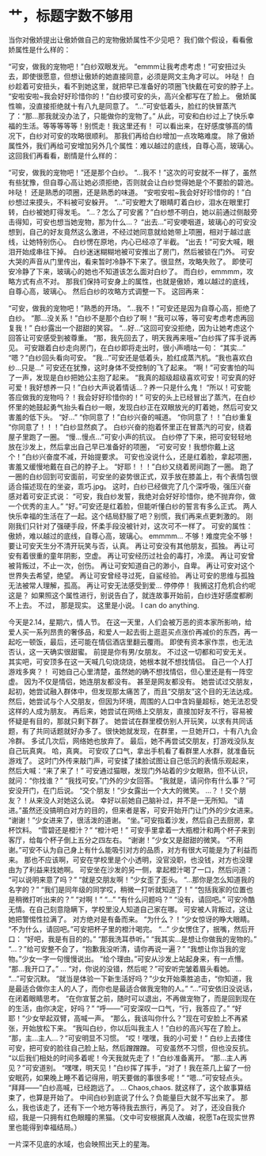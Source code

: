 # 艹，标题字数不够用

当你对傲娇提出让傲娇做自己的宠物傲娇属性不少见吧？
我们做个假设，看看傲娇属性是什么样的：

“可安，做我的宠物吧！”白纱双眼发光。
“emmm让我考虑考虑！”可安扭过头去，即使很愿意，但想让傲娇的她直接同意，必须是网文主角才可以。
咔哒！
白纱趁着可安扭头，看不到她这里，就把早已准备好的项圈飞快戴在可安的脖子上。
“安啦安啦~我会好好珍惜你的！”白纱摸可安的头，高兴全都写在了脸上。
傲娇属性嘛，没直接拒绝就十有八九是同意了。
“…”可安低着头，脸红的快冒蒸汽了：“那…那我就没办法了，只能做你的宠物了。”
从此，可安和白纱过上了快乐幸福的生活。等等等等等！别慌走！我这里还有！
可以看出来，在好感度够高的情况下，白纱对可安的攻略很顺利。
那我们再给白纱增加一点攻略难度。
除了傲娇属性外，我们再给可安增加另外几个属性：难以越过的底线，自尊心高，玻璃心。
这回我们再看看，剧情是什么样的：

“可安，做我的宠物吧！”还是那个白纱。
“…我不！”这次的可安就不一样了，虽然有些犹豫，但自尊心高让她必须拒绝，否则就会让白纱觉得她是个不要脸的碧池。
咔哒！
还是熟悉的项圈，还是熟悉的味道。
“安啦安啦~我会好好珍惜你的！”白纱想过来摸头，不料被可安躲开。
“…”可安瞪大了眼睛盯着白纱，泪水在眼里打转，白纱被她盯得发毛。
“…？怎么了可安酱？”白纱想不明白，她以前通过侧敲旁击得知，可安也想当她宠物，那为什么…？
“出去…”可安哽咽道，玻璃心的可安没想到，自己的好友竟然这么激进，不经过她同意就给她带上项圈，相对于越过底线，让她特别伤心。
白纱愣在原地，内心已经凉了半截。
“出去！”可安大喊，眼泪开始成串往下掉。
白纱迷迷糊糊地被可安推出了房门，然后被锁在门外。
可安大哭的声音从门里传出，看来暂时冷静不下来了。很显然，攻略失败了。
即使可安冷静了下来，玻璃心的她也不知道该怎么面对白纱了。
而白纱，emmmm，攻略方式有点不对。
那我们保持可安身上的属性，也就是傲娇，难以越过的底线，自尊心高，玻璃心。
然后白纱的攻略方式调整一下。
这回再来：

“可安，做我的宠物吧！”熟悉的开场。
“…我不！”可安还是因为自尊心高，拒绝了白纱。
“那…没关系！”白纱不是那个白纱了啊！“我可以等，等可安考虑考虑再回复我！”
白纱露出一个甜甜的笑容。
“…好…”这回可安没拒绝，因为让她考虑这个回答让可安感受到被尊重。
“那，我先回去了，明天我再来哦~”白纱挥了挥手说再见。
可安跟着白纱走向房门，在白纱即将走出时，很小声嘀咕一句：
“其实…”
“嗯？”白纱回头看向可安。
“我…”可安还是低着头，脸红成蒸汽机。“我也喜欢白纱…只是…”
可安还在犹豫，这时身体不受控制的飞了起来。
“啊！”可安害怕的叫了一声，发现是白纱把她公主抱了起来。
“我真的超级超级喜欢可安！可安真的好可爱！我好想养一只！”白纱大声说着情话…？养一只是什么鬼！
“所以！可安能答应做我的宠物吗？！我会好好珍惜你的！”
可安的头上已经冒出了蒸汽，在白纱怀里的她鼓起勇气抬头看白纱一眼，发现白纱正在双眼放光的盯着她，然后可安又害羞的低下头。
“好…”
“你同意了！”白纱兴奋的喊道。
“你同意了！！”白纱重复
“你同意了！！！”白纱显然疯了。
白纱兴奋的抱着怀里正在冒蒸汽的可安，绕着屋子里跑了一圈。
“慢…慢点…”可安小声的抗议。
白纱停了下来，把可安轻轻地放在沙发上，然后拿出自己早已准备好的项圈，
“可安可安！我想你戴上这个！”白纱兴奋度不减，开始提要求。
可安也没说什么，还是红着脸，拿起项圈，害羞又缓慢地戴在自己的脖子上。
“好耶！！！”白纱又绕着房间跑了一圈。
跑了一圈的白纱回到可安面前，可安坐的姿势很正式，双手放在膝盖上，有个表情包很适合描述现在的坐姿，乖巧.jpg。
这时，白纱已经做完了几个深呼吸，强压兴奋感对着可安正式说：
“可安，我白纱发誓，我绝对会好好珍惜你，绝不抛弃你，做一个优秀的主人。”
“好。”可安还是红着脸，但能听懂白纱的誓言有多么正式。
两人快乐幸福的生活在了一起。这个结局舒服了吧？别慌，我们再来点更刺激的。
刚刚我们只针对了强硬手段，怀柔手段没被针对，这次可不一样了。
可安的属性：傲娇，难以越过的底线，自尊心高，玻璃心。
emmmm…
不够！难度完全不够！
要让可安天生分不清开玩笑与否，认真。
再让可安没有其他朋友，孤独。
再让可安有着很重的童年阴影，空虚。
再让可安经历过社会的毒打，冷漠。
再让可安曾被背叛过，不止一次，创伤。
再让可安知道自己的渺小，自卑。
再让可安对这个世界失去希望，绝望。
再让可安曾经寻过死，自鲨经验。
再让可安的思维与孤独无法被常人理解，孤高。
再让可安无法感受到爱…
停停停！
我搁这打危机合约呢这是？
如果照这个属性进行，别说告白了，就连故事开始前，白纱连好感度都刷不上去。
不过，
那是现实。
这里是小说。
I can do anything.

今天是2.14，星期六，情人节。
在这一天里，人们会被万恶的资本家所影响，给爱人买一系列昂贵的奢侈品，和爱人一起去街上逛逛买点涨价再减价的东西，再一起吃一顿饭，最后，还可能在情侣酒店里翻云覆雨。
即使有资本家作祟，也无法否认，这一天确实很甜蜜。
前提是你有男/女朋友。
不过这一切都和可安无关。
其实吧，可安顶多在这一天喊几句烧烧烧，她根本就不想找情侣。
自己一个人打游戏多爽？！
可她自己心里清楚，虽然她的确不想找情侣，但心里还是有一阵空虚。
因为不仅是情侣，她连朋友都没有。
甚至是网友都没有。
她尝试过交朋友，起初，她尝试融入群体中，但发现那太痛苦了，而且“交朋友”这个目的无法达成。
然后，她尝试与个人交朋友，但因为环境，周围的人口中含妈量超标，她无法忍受这样的人成为朋友。
再后来，她尝试在网络上交朋友，直接加好友不行，容易被怀疑是有目的，那就只剩下群了。
她尝试在群里模仿别人开玩笑，以求有共同话题，有了共同话题就好办多了。很快她就发现，在群里，一旦她开口，十有八九会冷群。
多试几次后，网络她也放弃了。
最后，她不再尝试交朋友，打游戏没队友自己玩真爽。
哈，真爽。
可安叹了口气，拿出手机看了看群里人水群，就准备玩游戏了。
这时门外传来敲门声，可安揉了揉脸试图让自己低沉的表情乐观起来，然后大喊：“来了来了！”
可安通过猫眼，发现门外站着的少女眼熟，但不认识，就问：“你找谁？”
“我找可安。”门外的少女回答。
“我就是，请问你有什么事？”可安没开门，在门后说。
“交个朋友！”少女露出一个大大的微笑。
…？！交个朋友？！从来没人对她这么说。
幸好以前她自己脑补过，并不是一无所知。
“请进。”虽然还没搞明白对方的目的，但来者是客，可安开始开门让门外的少女进来。
“谢谢！”少女进来了，很活泼的道谢。
“坐。”可安指着沙发，然后自己去厨房，拿杯饮料。
“雪碧还是橙汁？”
“橙汁吧！”
可安手里拿着一大瓶橙汁和两个杯子来到客厅，给每个杯子倒上五分之四左右。
“谢谢！”少女又是甜甜的微笑。
“不用谢。”可安不认为自己身上有什么能吸引对方的品质，对方有很大可能是为了利益而来。
那也不应该啊，可安在学校里是个小透明，没官没职，也没钱，对方也没理由为了利益来找她啊。
可安坐在沙发的另一侧，拿起橙汁喝了一口，然后问道：
“可以说明来意了吗？”
“就是交朋友啊！”少女歪了歪头。
“…那你是怎么知道我的名字的？”
“我们是同年级的同学哎，稍微一打听就知道了！”
“包括我家的位置也是稍微打听出来的？”
“对啊！”
“…”
“有什么问题吗？”
“没有，请回吧。”
可安冷酷无情。在自己刻意隐瞒下，学校里没人知道自己家在哪。
可安被人背叛过，这让她把警惕性拉满了。
对方绝对是有备而来。
“为什么？！”少女惊讶的睁大眼睛。
“不为什么，请回吧。”可安把杯子里的橙汁喝完。
“…”
少女愣住了，抿嘴，然后开口：
“好吧，我是有目的的。”
“那我洗耳恭听。”
“我其实…是想让你做我的宠物的。”
“…？”给可安整不会了，“抱歉我没听清，请你再说一遍？”
“我想让你当我的宠物。”少女一字一句慢慢说出。
“给个理由。”可安从沙发上站起身来，有一点懵。
“那…我开口了。”
…
“对，你说的没错，然后呢？”可安听完皱着眉头看她。
…
“…”可安沉默。
“就当是体验一下新生活好吗？”少女开始乘胜追击，“你知道，我是最适合做你主人的人了，而你也是最适合做我宠物的人。”
“…”可安依旧没说话，在闭着眼睛思考。
“在你宣誓之前，随时可以退出，不再做宠物了，而是回到现在的生活，由你决定，好吗？”
“呼——”可安深叹一口气，“行，我答应了。”
“好耶！”少女举起双臂，高喊一声。
“那么，我该叫你什么？”现在可安脸上不再紧张，开始放松下来。
“我叫白纱，你以后叫我主人！”白纱的高兴写在了脸上。
“那，主…主人…？”可安明显不习惯。
“哎！嘿嘿，我的小可爱！”
白纱上去搂住可安，把可安的脸往自己脸上贴，然后蹭蹭蹭。
可安虽然不习惯，但也没反抗。
“以后我们相处的时间多着呢！今天我就先走了！”白纱准备离开。
“那…主人再见？”可安道别。
“嘿嘿，明天见！”白纱挥了挥手，“对了！我在茶几上留了一份安眠药，如果晚上睡不着记得用，明天要做的事很多呢！”
“嗯…”可安轻点头。
“拜拜——”白纱高喊，已经跑远了。
…
Chaos,chaos.
就这样了，这个故事算结束了，也算是开始了。
中间白纱到底说了什么？负能量巨大就不写出来了。
那么，我也该走了，还有下一个地方等待我去旅行，再见了。
对了，还没自我介绍，我是一只拥有红色眼瞳的黑猫。（文中可安根据真人改编，祝愿Ta在现实世界里也能得到幸福结局。）

一片深不见底的水域，也会映照出天上的星海。